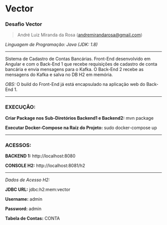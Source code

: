 # Vector
### Desafio Vector

> André Luiz Miranda da Rosa (andremirandarosa@gmail.com)

*Linguagem de Programação: Java (JDK: 1.8)*

------------

Sistema de Cadastro de Contas Bancárias. Front-End desenvolvido em Angular e com o Back-End 1 que recebe requisições de cadastro de conta bancária e envia mensagens para o Kafka. O Back-End 2 recebe as mensagens do Kafka e salva no DB H2 em memória.

*OBS:* O build do Front-End já está encapsulado na aplicação web do Back-End 1.

------------
### EXECUÇÃO:

**Criar Package nos Sub-Diretórios Backend1 e Backend2:** mvn package

**Executar Docker-Compose na Raíz do Projeto:** sudo docker-compose up

------------

### ACESSOS:

**BACKEND 1:** http://localhost:8080

**CONSOLE H2:** http://localhost:8081/h2

---
*Dados de Acesso H2:*

**JDBC URL:** jdbc:h2:mem:vector

**Username:** admin

**Password:** admin

**Tabela de Contas:** CONTA

